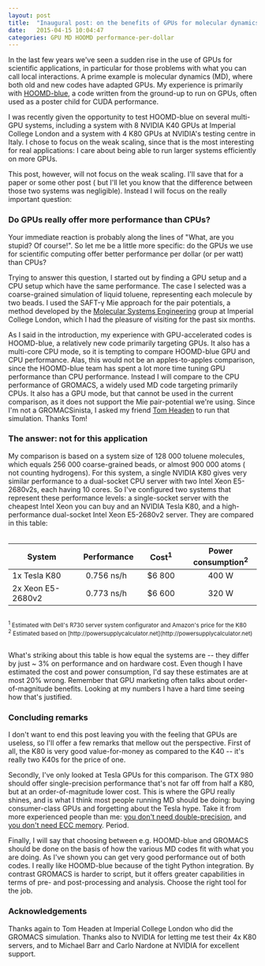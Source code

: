 ```yaml
---
layout: post
title:  "Inaugural post: on the benefits of GPUs for molecular dynamics"
date:   2015-04-15 10:04:47
categories: GPU MD HOOMD performance-per-dollar
---
```


In the last few years we've seen a sudden rise in the use of GPUs for scientific
applications, in particular for those problems with what you can call local
interactions. A prime example is molecular dynamics (MD), where both old and new
codes have adapted GPUs. My experience is primarily with [HOOMD-blue][hoomd],
a code written from the ground-up to run on GPUs, often used as a poster child
for CUDA performance.

I was recently given the opportunity to test HOOMD-blue on several multi-GPU
systems, including a system with 8 NVIDIA K40 GPUs at Imperial College London and
a system with 4 K80 GPUs at NVIDIA's testing centre in Italy. I chose to focus
on the weak scaling, since that is the most interesting for real applications:
I care about being able to run larger systems efficiently on more GPUs. 

This post, however, will not focus on the weak scaling. I'll save that for
a paper or some other post ( but I'll let you know that the difference between
those two systems was negligible). Instead I will focus on the really important
question:

### Do GPUs really offer more performance than CPUs?

Your immediate reaction is probably along the lines of "What, are you stupid? Of
course!". So let me be a little more specific: do the GPUs we use for scientific
computing offer better performance per dollar (or per watt) than CPUs?

Trying to answer this question, I started out by finding a GPU setup and a CPU 
setup which have the same performance. The case I selected was a coarse-grained
simulation of liquid toluene, representing each molecule by two beads. I used
the SAFT-&gamma; Mie approach for the pair potentials, a method developed by
the [Molecular Systems Engineering][MSEsite] group at Imperial College London,
which I had the pleasure of visiting for the past six months.

As I said in the introduction, my experience with GPU-accelerated codes is
HOOMD-blue, a relatively new code primarily targeting GPUs. It also has
a multi-core CPU mode, so it is tempting to compare HOOMD-blue GPU and CPU
performance. Alas, this would not be an apples-to-apples comparison, since the
HOOMD-blue team has spent a lot more time tuning GPU performance than CPU
performance.  Instead I will compare to the CPU performance of GROMACS, a widely
used MD code targeting primarily CPUs. It also has a GPU mode, but that cannot
be used in the current comparison, as it does not support the Mie pair-potential
we're using.  Since I'm not a GROMACSinista, I asked my friend [Tom Headen][theaden]
to run that simulation. Thanks Tom!

### The answer: not for this application

My comparison is based on a system size of 128 000 toluene molecules, which
equals 256 000 coarse-grained beads, or almost 900 000 atoms ( not counting
hydrogens). For this system, a single NVIDIA K80 gives very similar performance
to a dual-socket CPU server with two Intel Xeon E5-2680v2s, each having
10 cores. So I've configured two systems that represent these performance
levels: a single-socket server with the cheapest Intel Xeon you can buy and an
NVIDIA Tesla K80, and a high-performance dual-socket Intel Xeon E5-2680v2
server. They are compared in this table:
<br><br>

| System | &nbsp;&nbsp;Performance | &nbsp;&nbsp;&nbsp;&nbsp;Cost<sup>1</sup>&nbsp;&nbsp;&nbsp;&nbsp; | Power consumption<sup>2</sup>
|--------|:-----------:|:----------------:|:-----------------------------:
| 1x&nbsp;Tesla&nbsp;K80      | 0.756 ns/h | $6 800 |  400 W
| 2x&nbsp;Xeon&nbsp;E5-2680v2 | 0.773 ns/h | $6 600 |  320 W

<small>
<br>
<sup>1</sup> Estimated with Dell's R730 server system configurator and Amazon's price for the K80 <br>
<sup>2</sup> Estimated based on [http://powersupplycalculator.net](http://powersupplycalculator.net)
<br><br>
</small>

What's striking about this table is how equal the systems are -- they differ by
just ~ 3% on performance and on hardware cost. Even though I have estimated the cost
and power consumption, I'd say these estimates are at most 20% wrong.  Remember that
GPU marketing often talks about order-of-magnitude benefits. Looking at my numbers 
I have a hard time seeing how that's justified.

### Concluding remarks

I don't want to end this post leaving you with the feeling that GPUs are
useless, so I'll offer a few remarks that mellow out the perspective. First of
all, the K80 is very good value-for-money as compared to the K40 --
it's really two K40s for the price of one.

Secondly, I've only looked at Tesla GPUs for this comparison. The GTX 980
should offer single-precision performance that's not far off from half a K80, but at
an order-of-magnitude lower cost. This is where the GPU really shines, and is
what I think most people running MD should be doing: buying consumer-class GPUs
and forgetting about the Tesla hype. Take it from more experienced people than me:
[you don't need double-precision][dp], and [you don't need ECC memory][ecc]. Period.

Finally, I will say that choosing between e.g. HOOMD-blue and GROMACS should be
done on the basis of how the various MD codes fit with what you are doing. As
I've shown you can get very good performance out of both codes.
I really like HOOMD-blue because of the tight Python integration. By contrast
GROMACS is harder to script, but it offers greater capabilities in terms of
pre- and post-processing and analysis. Choose the right tool for the job.

### Acknowledgements
Thanks again to Tom Headen at Imperial College London who did the
GROMACS simulation. Thanks also to NVIDIA for letting me test their 4x K80 
servers, and to Michael Barr and Carlo Nardone at NVIDIA for excellent support.

[hoomd]: http://codeblue.umich.edu/hoomd-blue/ 
[MSEsite]: http://molecularsystemsengineering.org/
[theaden]: http://www.imperial.ac.uk/people/t.headen
[dp]: https://groups.google.com/d/msg/hoomd-users/-UEgFhtBM8Q/2vOFlK8VsSoJ
[ecc]: https://www.xsede.org/documents/384387/561669/2013_XSEDE_ECC.pdf
